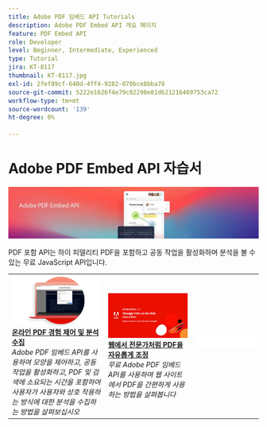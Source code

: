 ```yaml
---
title: Adobe PDF 임베드 API Tutorials
description: Adobe PDF Embed API 개요 페이지
feature: PDF Embed API
role: Developer
level: Beginner, Intermediate, Experienced
type: Tutorial
jira: KT-8117
thumbnail: KT-8117.jpg
exl-id: 2fef89cf-640d-4ff4-9282-070bce8bba78
source-git-commit: 5222e1626f4e79c02298e81d621216469753ca72
workflow-type: tm+mt
source-wordcount: '139'
ht-degree: 0%

---
```


# Adobe PDF Embed API 자습서

![PDF 포함 API 배너](../assets/pdfembedhero.jpg)

PDF 포함 API는 하이 피델리티 PDF을 포함하고 공동 작업을 활성화하며 분석을 볼 수 있는 무료 JavaScript API입니다.

<table style="table-layout:fixed">
<tr>
 <td>
   <a href="controlpdfexperience.md">
      <img alt="온라인 PDF 경험 제어 및 분석 수집" src="assets/ControlPDF_thumb.png" />
   </a>
    <div>
   <a href="controlpdfexperience.md"><strong>온라인 PDF 경험 제어 및 분석 수집</strong></a>
    </div>
    <em>Adobe PDF 임베드 API를 사용하여 모양을 제어하고, 공동 작업을 활성화하고, PDF 및 검색에 소요되는 시간을 포함하여 사용자가 사용자와 상호 작용하는 방식에 대한 분석을 수집하는 방법을 살펴보십시오</em>
    <br>
  </td>
  <td>
   <a href="https://experienceleague.adobe.com/docs/adobe-developers-live-events/events/2021/oct2021/pdf-embed-api.html">
      <img alt="웹에서 전문가처럼 PDF을 자유롭게 조정" src="assets/Wrangle_1280.png" />
   </a>
    <div>
   <a href="https://experienceleague.adobe.com/docs/adobe-developers-live-events/events/2021/oct2021/pdf-embed-api.html"><strong>웹에서 전문가처럼 PDF을 자유롭게 조정</strong></a>
    </div>
    <em>무료 Adobe PDF 임베드 API를 사용하여 웹 사이트에서 PDF을 간편하게 사용하는 방법을 살펴봅니다</em>
    <br>
  </td>
  <td>
    <img alt="스페이서" src="../assets/WhiteBanner_Placeholder.png" />
    <div>
    <br>
  </td>
</tr>
</table>
